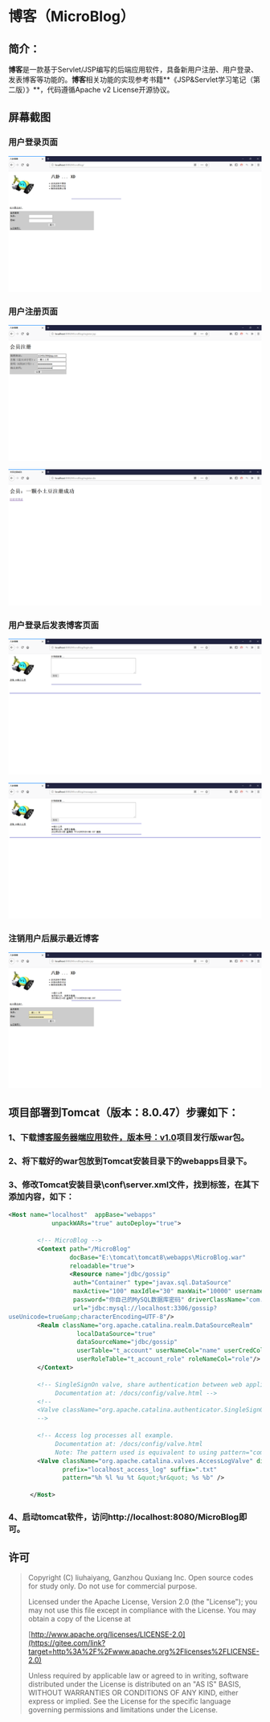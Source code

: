 # 博客（MicroBlog）

## 简介：

**博客**是一款基于Servlet/JSP编写的后端应用软件，具备新用户注册、用户登录、发表博客等功能的。**博客**相关功能的实现参考书籍**《JSP&Servlet学习笔记（第二版）》**，代码遵循Apache v2 License开源协议。

## 屏幕截图

### 用户登录页面

![用户登录页面](screenshots/screenshot1.png "用户登录页面")

### 用户注册页面

![用户注册页面](screenshots/screenshot2.png "用户注册页面")

![用户注册成功](screenshots/screenshot3.png "用户注册成功")

### 用户登录后发表博客页面

![用户登录](screenshots/screenshot4.png "用户登录")

![发表博客](screenshots/screenshot5.png "发表博客")

### 注销用户后展示最近博客

![注销用户后展示最近文章](screenshots/screenshot6.png "注销用户后展示最近文章")

## 项目部署到Tomcat（版本：8.0.47）步骤如下：

### 1、下载[**博客服务器端应用软件，版本号：v1.0**](https://gitee.com/lminediva/MicroBlog/releases/v1.0)项目发行版war包。

### 2、将下载好的war包放到Tomcat安装目录下的webapps目录下。

### 3、修改Tomcat安装目录\conf\server.xml文件，找到<Host>标签，在其下添加内容，如下：

```xml
<Host name="localhost"  appBase="webapps"
            unpackWARs="true" autoDeploy="true">
			
		<!-- MicroBlog -->
		<Context path="/MicroBlog"
				 docBase="E:\tomcat\tomcat8\webapps\MicroBlog.war" 
				 reloadable="true">
				 <Resource name="jdbc/gossip"
				  auth="Container" type="javax.sql.DataSource"
				  maxActive="100" maxIdle="30" maxWait="10000" username="root"
				  password="你自己的MySQL数据库密码" driverClassName="com.mysql.cj.jdbc.Driver"
				  url="jdbc:mysql://localhost:3306/gossip?
useUnicode=true&amp;characterEncoding=UTF-8"/>
		<Realm className="org.apache.catalina.realm.DataSourceRealm"
				   localDataSource="true"
				   dataSourceName="jdbc/gossip"
				   userTable="t_account" userNameCol="name" userCredCol="password"
				   userRoleTable="t_account_role" roleNameCol="role"/>
		</Context>

        <!-- SingleSignOn valve, share authentication between web applications
             Documentation at: /docs/config/valve.html -->
        <!--
        <Valve className="org.apache.catalina.authenticator.SingleSignOn" />
        -->

        <!-- Access log processes all example.
             Documentation at: /docs/config/valve.html
             Note: The pattern used is equivalent to using pattern="common" -->
        <Valve className="org.apache.catalina.valves.AccessLogValve" directory="logs"
               prefix="localhost_access_log" suffix=".txt"
               pattern="%h %l %u %t &quot;%r&quot; %s %b" />

      </Host>
```

### 4、启动tomcat软件，访问http://localhost:8080/MicroBlog即可。

## 许可

> Copyright (C) liuhaiyang, Ganzhou Quxiang Inc. Open source codes for study only. Do not use for commercial purpose.
>
> Licensed under the Apache License, Version 2.0 (the "License"); you may not use this file except in compliance with the License. You may obtain a copy of the License at
>
> [http://www.apache.org/licenses/LICENSE-2.0](https://gitee.com/link?target=http%3A%2F%2Fwww.apache.org%2Flicenses%2FLICENSE-2.0)
>
> Unless required by applicable law or agreed to in writing, software distributed under the License is distributed on an "AS IS" BASIS, WITHOUT WARRANTIES OR CONDITIONS OF ANY KIND, either express or implied. See the License for the specific language governing permissions and limitations under the License.


